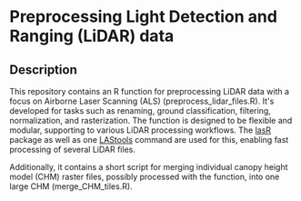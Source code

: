 # Preprocessing Light Detection and Ranging (LiDAR) data

## Description
This repository contains an R function for preprocessing LiDAR data with a focus on Airborne Laser Scanning (ALS) (preprocess_lidar_files.R). It's developed for tasks such as renaming, ground classification, filtering, normalization, and rasterization. The function is designed to be flexible and modular, supporting to various LiDAR processing workflows. The [lasR](https://github.com/r-lidar/lasR) package as well as one [LAStools](https://rapidlasso.de/lastools/) command are used for this, enabling fast processing of several LiDAR files.  

Additionally, it contains a short script for merging individual canopy height model (CHM) raster files, possibly processed with the function, into one large CHM (merge_CHM_tiles.R).
